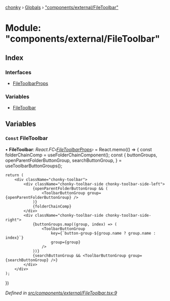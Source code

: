 [chonky](../README.md) › [Globals](../globals.md) › ["components/external/FileToolbar"](_components_external_filetoolbar_.md)

# Module: "components/external/FileToolbar"

## Index

### Interfaces

* [FileToolbarProps](../interfaces/_components_external_filetoolbar_.filetoolbarprops.md)

### Variables

* [FileToolbar](_components_external_filetoolbar_.md#const-filetoolbar)

## Variables

### `Const` FileToolbar

• **FileToolbar**: *React.FC‹[FileToolbarProps](../interfaces/_components_external_filetoolbar_.filetoolbarprops.md)›* = React.memo(() => {
    const folderChainComp = useFolderChainComponent();
    const {
        buttonGroups,
        openParentFolderButtonGroup,
        searchButtonGroup,
    } = useToolbarButtonGroups();

    return (
        <div className="chonky-toolbar">
            <div className="chonky-toolbar-side chonky-toolbar-side-left">
                {openParentFolderButtonGroup && (
                    <ToolbarButtonGroup group={openParentFolderButtonGroup} />
                )}
                {folderChainComp}
            </div>
            <div className="chonky-toolbar-side chonky-toolbar-side-right">
                {buttonGroups.map((group, index) => (
                    <ToolbarButtonGroup
                        key={`button-group-${group.name ? group.name : index}`}
                        group={group}
                    />
                ))}
                {searchButtonGroup && <ToolbarButtonGroup group={searchButtonGroup} />}
            </div>
        </div>
    );
})

*Defined in [src/components/external/FileToolbar.tsx:9](https://github.com/TimboKZ/Chonky/blob/ca45eac/src/components/external/FileToolbar.tsx#L9)*

